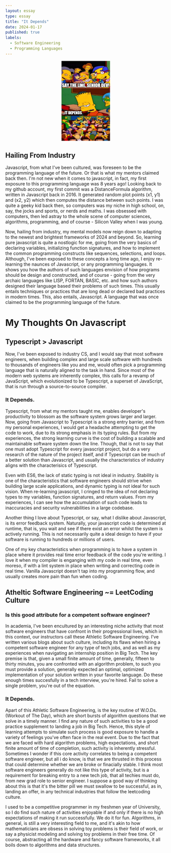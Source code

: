 ```yaml
---
layout: essay
type: essay
title: "It Depends"
date: 2024-01-17
published: true
labels:
  - Software Engineering
  - Programming Languages
---
```


<div style="text-align: center;">
    <img src="../img/it-depends/it-depends.png" alt="A classic meme for for those who have been building software" style="width:30%; height:30%;">
</div>

## Hailing From Industry

Javascript, from what I've been cultured, was foreseen to be the programming language of the future. Or that is what my mentors claimed back then. I'm not new when it comes to javascript, in fact, my first exposure to this programming language was 8 years ago! Looking back to my github account, my first commit was a DistanceFormula algorithm, written in Javascript back in 2016. It generated random plot points (x1, y1) and (x2, y2) which then computes the distance between such points. I was quite a geeky kid back then, so computers was my niche in high school, on, say, the jocks and sports, or nerds and maths. I was obsessed with computers, then led astray to the whole scene of computer sciences, algorithms, programming, and of course - Silicon Valley when I was young.

Now, hailing from industry, my mental models now reign down to adapting to the newest and brightest frameworks of 2024 and beyond. So, learning pure javascript is quite a nostlogic for me, going from the very basics of declaring variables, initializing function signatures, and how to implement the common programming constructs like sequences, selections, and loops. Although, I've been exposed to these concepts a long time ago, I enjoy re-learning the naunces of Javascript, or any programming languages. It shows you how the authors of such languages envision of how programs should be design and constructed, and of course - going from the very archaic languages like LISP, FORTAN, BASIC, etc. and how such authors designed their language based their problems of such times. This usually entails techniques or practices that are long dead or declared bad practices in modern times. This, also entails, Javascript. A language that was once claimed to be the programming language of the future.

# My Thoughts On Javascript

## Typescript > Javascript

Now, I've been exposed to industry CS, and I would say that most software engineers, when building complex and large scale software with hundreds to thousands of engineers like you and me, would often pick a programming language that is naturally aligned to the task in hand. Since most of the modern web systems are inherently complex, this calls for a revamp of JavaScript, which evolutionized to be Typescript, a superset of JavaScript, that is run through a source-to-source compiler.

### It Depends.

Typescript, from what my mentors taught me, enables developer's productivity to blossom as the software system grows larger and larger. Now, going from Javascript to Typescript is a strong entry barrier, and from my personal experiences, I would get a headache attempting to get the code to work, due to its strong emphasis in its typing rules. But from my experiences, the strong learning curve is the cost of building a scalable and maintainable software system down the line. Though, that is not to say that one must adopt Typescript for every javascript project, but do a very research of the nature of the project itself, and if Typescript can be much of a better solution than Javascript, and usually the characteristics of industry aligns with the characterisics of Typescript.

Even with ES6, the lack of static typing is not ideal in industry. Stability is one of the characteristics that software engineers should strive when building large scale applications, and dynamic typing is not ideal for such vision. When re-learning javascript, I cringed to the idea of not declaring types to my variables, function signatures, and return values. From my experiences, I can see how the accumulation of such code leads to inaccuracies and security vulnerabilities in a large codebase.

Another thing I love about Typescript, or say, what I dislike about Javascript, is its error feedback system. Naturally, your javascript code is determined at runtime, that is, you wait and see if there exist an error whilst the system is actively running. This is not necessarily quite a ideal design to have if your software is running to hundreds or millions of users.

One of my key characteristics when programming is to have a system in place where it provides real time error feedback of the code you're writing. I love it when my compiler is enganging with my code in real time, even moreso, if with a lint system in place when writing and correcting code in real time. Vanilla Javascript doesn't tap into my programming flow, and usually creates more pain than fun when coding.

## Atheltic Software Engineering ~= LeetCoding Culture

### Is this good attribute for a competent software engineer?

In academia, I've been encultured by an interesting niche activity that most software engineers that have confront in their progressional lives, which in this context, our instructors call these Athletic Software Engineering. I've written various blogs about such culture, including its flaws when hiring a competent software engineer for any type of tech jobs, and as well as my experiences when navigating an internship position in Big Tech. The key premise is that, given a small finite amount of time, generally, fifteen to thirty minutes, you are confronted with an algorithm problem, to such you must provide a solution, generally expected an optimal, optimized implementation of your solution written in your favorite language. Do these enough times succesfully in a tech interview, you're hired. Fail to solve a single problem, you're out of the equation.

### It Depends.

Apart of this Athletic Software Engineering, is the key routine of W.O.Ds. (Workout of The Day), which are short bursts of algorithm questions that we solve in a timely manner. I find any nature of such activities to be a good practice supplement to landing a job in Big Tech. Hence, this style of learning attempts to simulate such process is good exposure to handle a variety of feelings you've often face in the real event. Due to the fact that we are faced with hard algorithm problems, high expectations, and short finite amount of time of completion, such activity is inherently stressful. Sometimes I wonder if this core activity correlates to being a competent software engineer, but all i do know, is that we are thrusted in this process that could determine whether we are broke or finacially stable. I think most software engineers generally do not like this type of activity, but is a requirement for breaking entry to a new tech job, that all techies must do, from new grad role to senior engineer. I suppose a good way of thinking about this is that it's the bitter pill we must swallow to be successful, as in, landing an offer, in any technical industries that follow the leetcoding culture.

I used to be a competitive programmer in my freshmen year of University, so I do find such nature of activities enjoyable if and only if there is no high expectations of making it run successfully. We do it for fun. Algorithms, in general, is still a very interesting field to me, and it's akin to how mathematicians are obsess in solving toy problems is their field of work, or say a physicist modeling and solving toy problems in their free time. Of course, abstracting all the hardware and fancy software frameworks, it all boils down to algorithms and data structures.
